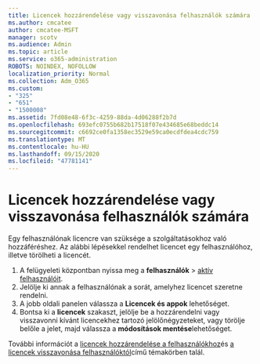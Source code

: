 ```yaml
---
title: Licencek hozzárendelése vagy visszavonása felhasználók számára
ms.author: cmcatee
author: cmcatee-MSFT
manager: scotv
ms.audience: Admin
ms.topic: article
ms.service: o365-administration
ROBOTS: NOINDEX, NOFOLLOW
localization_priority: Normal
ms.collection: Adm_O365
ms.custom:
- "325"
- "651"
- "1500008"
ms.assetid: 7fd08e48-6f3c-4259-88da-4d06288f2b7d
ms.openlocfilehash: 693efc0755b682b17518f07e434685e68beddc14
ms.sourcegitcommit: c6692ce0fa1358ec3529e59ca0ecdfdea4cdc759
ms.translationtype: MT
ms.contentlocale: hu-HU
ms.lasthandoff: 09/15/2020
ms.locfileid: "47781141"
---
```

# <a name="assign-or-unassign-licenses-to-users"></a>Licencek hozzárendelése vagy visszavonása felhasználók számára

Egy felhasználónak licencre van szüksége a szolgáltatásokhoz való hozzáféréshez. Az alábbi lépésekkel rendelhet licencet egy felhasználóhoz, illetve törölheti a licencét.
  
1. A felügyeleti központban nyissa meg a **felhasználók** \> [aktív felhasználóit](https://go.microsoft.com/fwlink/p/?linkid=834822).
2. Jelölje ki annak a felhasználónak a sorát, amelyhez licencet szeretne rendelni.
3. A jobb oldali panelen válassza a **Licencek és appok** lehetőséget.
4. Bontsa ki a **licencek** szakaszt, jelölje be a hozzárendelni vagy visszavonni kívánt licencekhez tartozó jelölőnégyzeteket, vagy törölje belőle a jelet, majd válassza a **módosítások mentése**lehetőséget.

További információt a [licencek hozzárendelése a felhasználókhoz](https://docs.microsoft.com/microsoft-365/admin/manage/assign-licenses-to-users)és [a licencek visszavonása felhasználóktól](https://docs.microsoft.com/microsoft-365/admin/manage/remove-licenses-from-users)című témakörben talál.